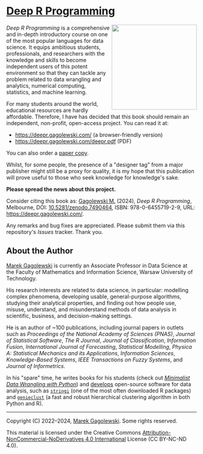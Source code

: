 <!-- NOTE EDIT in *-src; *-public is a clone! -->

# [Deep R Programming](https://deepr.gagolewski.com/)

<a href="https://deepr.gagolewski.com/"><img src="docs/_static/img/cover.png" align="right" height="225" /></a>

*Deep R Programming* is a comprehensive and in-depth introductory course on one of the most popular languages for data science. It equips ambitious students, professionals, and researchers with the knowledge and skills to become independent users of this potent environment so that they can tackle any problem related to data wrangling and analytics, numerical computing, statistics, and machine learning.

For many students around the world, educational resources are hardly
affordable. Therefore, I have has decided that this book should remain
an independent, non-profit, open-access project. You can read it at:

* <https://deepr.gagolewski.com/> (a browser-friendly version)
* <https://deepr.gagolewski.com/deepr.pdf> (PDF)

You can also order a
[paper copy](https://deepr.gagolewski.com/order-paper-copy.html).

Whilst, for some people, the presence of a "designer tag" from a
major publisher might still be a proxy for quality, it is my hope
that this publication will prove useful to those who seek knowledge for
knowledge's sake.

**Please spread the news about this project.**

Consider citing this book as:
[Gagolewski M.][1] (2024), *Deep R Programming*, Melbourne,
DOI: [10.5281/zenodo.7490464](https://dx.doi.org/10.5281/zenodo.7490464),
ISBN: 978-0-6455719-2-9,
URL: <https://deepr.gagolewski.com/>.

Any remarks and bug fixes are appreciated. Please submit them via
this repository's *Issues* tracker. Thank you.


## About the Author

[Marek Gagolewski][1] is currently an Associate Professor
in Data Science at the Faculty of Mathematics and Information Science,
Warsaw University of Technology.

His research interests are related to data science, in particular: modelling
complex phenomena, developing usable, general-purpose algorithms, studying
their analytical properties, and finding out how people use, misuse,
understand, and misunderstand methods of data analysis in scientific, business,
and decision-making settings.

He is an author of ~100 publications, including journal papers
in outlets such as *Proceedings of the National Academy of Sciences (PNAS)*,
*Journal of Statistical Software*, *The R Journal*, *Journal of Classification*,
*Information Fusion*, *International Journal of Forecasting*,
*Statistical Modelling*, *Physica A: Statistical Mechanics and its Applications*,
*Information Sciences*, *Knowledge-Based Systems*,
*IEEE Transactions on Fuzzy Systems*, and *Journal of Informetrics*.

In his "spare" time, he writes books for his students
(check out [*Minimalist Data Wrangling with Python*](https://datawranglingpy.gagolewski.com/))
and [develops](https://github.com/gagolews) open-source software for data analysis, such as
[`stringi`](https://stringi.gagolewski.com/) (one of the most often downloaded
R packages) and
[`genieclust`](https://genieclust.gagolewski.com/) (a fast and robust
hierarchical clustering algorithm in both Python and R).


--------------------------------------------------------------------------------

Copyright (C) 2022–2024, [Marek Gagolewski][1]. Some rights reserved.

This material is licensed under the Creative Commons
[Attribution-NonCommercial-NoDerivatives 4.0 International][2] License
(CC BY-NC-ND 4.0).

[1]: https://www.gagolewski.com/
[2]: https://creativecommons.org/licenses/by-nc-nd/4.0
